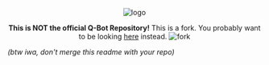 <div align="center">
<p align="center">
    <img src="https://storage.googleapis.com/iwa-bucket/img/q-bot_logo.png" alt="logo"/>

  <p align="center">
    <b>This is NOT the official Q-Bot Repository!</b> This is a fork.
    You probably want to be looking <a href="https://github.com/iwa/Q-Bot">here</a> instead.
    <img src="https://www.goodfreephotos.com/albums/other-photos/fork-image.jpg" alt="fork"/>
  </p>
</p>
</div>

*(btw iwa, don't merge this readme with your repo)*

